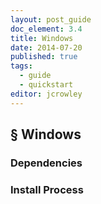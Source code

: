 ```yaml
---
layout: post_guide
doc_element: 3.4
title: Windows
date: 2014-07-20
published: true
tags:
  - guide
  - quickstart
editor: jcrowley
---
```


## &sect; Windows



### Dependencies

### Install Process
